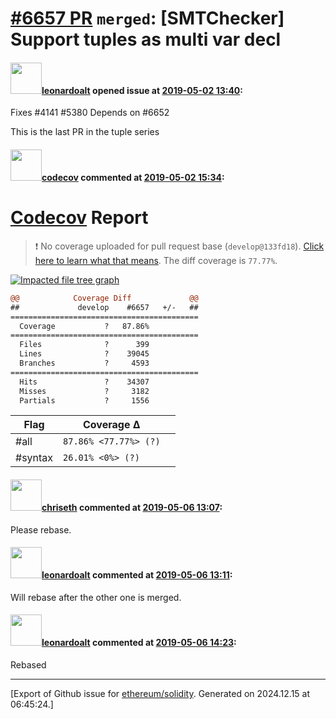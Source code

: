 # [\#6657 PR](https://github.com/ethereum/solidity/pull/6657) `merged`: [SMTChecker] Support tuples as multi var decl

#### <img src="https://avatars.githubusercontent.com/u/504195?u=ce2facd14af9fd474ebff49f0d44891f56f7500f&v=4" width="50">[leonardoalt](https://github.com/leonardoalt) opened issue at [2019-05-02 13:40](https://github.com/ethereum/solidity/pull/6657):

Fixes #4141 #5380
Depends on #6652 

This is the last PR in the tuple series

#### <img src="https://avatars.githubusercontent.com/in/254?v=4" width="50">[codecov](https://github.com/apps/codecov) commented at [2019-05-02 15:34](https://github.com/ethereum/solidity/pull/6657#issuecomment-488720851):

# [Codecov](https://codecov.io/gh/ethereum/solidity/pull/6657?src=pr&el=h1) Report
> :exclamation: No coverage uploaded for pull request base (`develop@133fd18`). [Click here to learn what that means](https://docs.codecov.io/docs/error-reference#section-missing-base-commit).
> The diff coverage is `77.77%`.

[![Impacted file tree graph](https://codecov.io/gh/ethereum/solidity/pull/6657/graphs/tree.svg?width=650&token=87PGzVEwU0&height=150&src=pr)](https://codecov.io/gh/ethereum/solidity/pull/6657?src=pr&el=tree)

```diff
@@            Coverage Diff             @@
##             develop    #6657   +/-   ##
==========================================
  Coverage           ?   87.86%           
==========================================
  Files              ?      399           
  Lines              ?    39045           
  Branches           ?     4593           
==========================================
  Hits               ?    34307           
  Misses             ?     3182           
  Partials           ?     1556
```

| Flag | Coverage Δ | |
|---|---|---|
| #all | `87.86% <77.77%> (?)` | |
| #syntax | `26.01% <0%> (?)` | |

#### <img src="https://avatars.githubusercontent.com/u/9073706?v=4" width="50">[chriseth](https://github.com/chriseth) commented at [2019-05-06 13:07](https://github.com/ethereum/solidity/pull/6657#issuecomment-489613482):

Please rebase.

#### <img src="https://avatars.githubusercontent.com/u/504195?u=ce2facd14af9fd474ebff49f0d44891f56f7500f&v=4" width="50">[leonardoalt](https://github.com/leonardoalt) commented at [2019-05-06 13:11](https://github.com/ethereum/solidity/pull/6657#issuecomment-489614860):

Will rebase after the other one is merged.

#### <img src="https://avatars.githubusercontent.com/u/504195?u=ce2facd14af9fd474ebff49f0d44891f56f7500f&v=4" width="50">[leonardoalt](https://github.com/leonardoalt) commented at [2019-05-06 14:23](https://github.com/ethereum/solidity/pull/6657#issuecomment-489639649):

Rebased


-------------------------------------------------------------------------------



[Export of Github issue for [ethereum/solidity](https://github.com/ethereum/solidity). Generated on 2024.12.15 at 06:45:24.]

